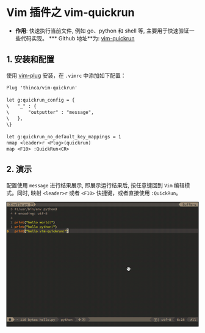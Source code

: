 Vim 插件之 vim-quickrun
===

* **作用**: 快速执行当前文件, 例如 go、python 和 shell 等, 主要用于快速验证一些代码实现。
*** Github 地址**为: [vim-quickrun]

## 1. 安装和配置

使用 [vim-plug] 安装，在 `.vimrc` 中添加如下配置：

```
Plug 'thinca/vim-quickrun'

let g:quickrun_config = {
\   "_" : {
\       "outputter" : "message",
\   },
\}

let g:quickrun_no_default_key_mappings = 1
nmap <leader>r <Plug>(quickrun)
map <F10> :QuickRun<CR>
```

## 2. 演示

配置使用 `message` 进行结果展示, 即展示运行结果后, 按任意键回到 `Vim` 编辑模式。同时, 映射 `<leader>r` 或者 `<F10>` 快捷键，或者直接使用 `:QuickRun`。

![vim-quickrun](media/vim-quickrun.gif)

[vim-quickrun]: https://github.com/thinca/vim-quickrun
[vim-plug]: https://github.com/junegunn/vim-plug
